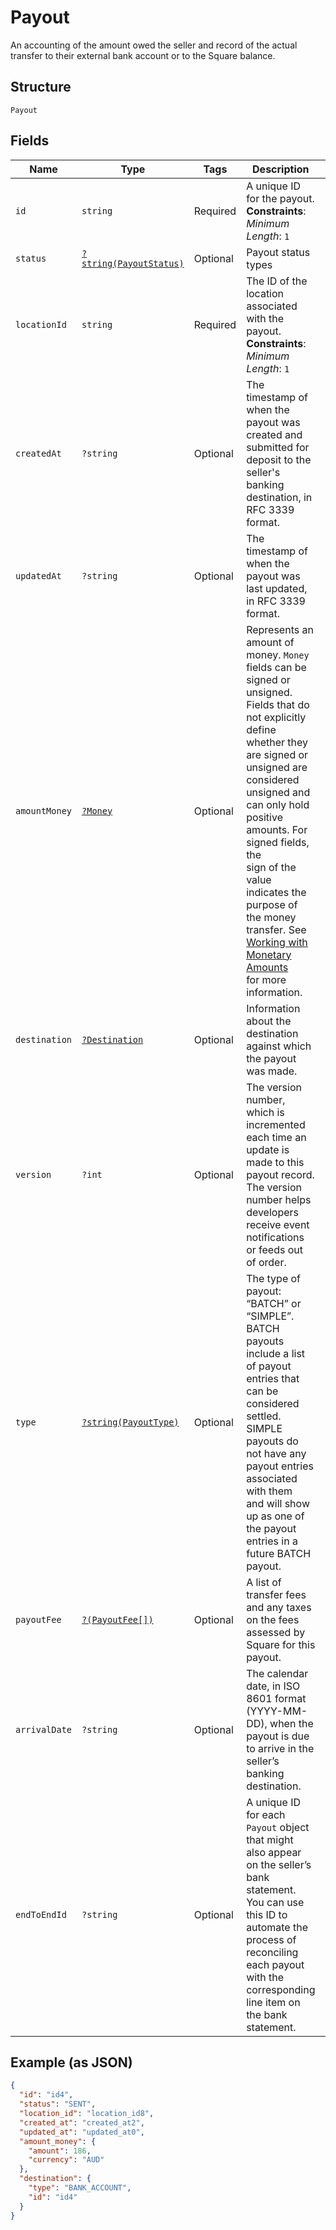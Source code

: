 
# Payout

An accounting of the amount owed the seller and record of the actual transfer to their
external bank account or to the Square balance.

## Structure

`Payout`

## Fields

| Name | Type | Tags | Description | Getter | Setter |
|  --- | --- | --- | --- | --- | --- |
| `id` | `string` | Required | A unique ID for the payout.<br>**Constraints**: *Minimum Length*: `1` | getId(): string | setId(string id): void |
| `status` | [`?string(PayoutStatus)`](../../doc/models/payout-status.md) | Optional | Payout status types | getStatus(): ?string | setStatus(?string status): void |
| `locationId` | `string` | Required | The ID of the location associated with the payout.<br>**Constraints**: *Minimum Length*: `1` | getLocationId(): string | setLocationId(string locationId): void |
| `createdAt` | `?string` | Optional | The timestamp of when the payout was created and submitted for deposit to the seller's banking destination, in RFC 3339 format. | getCreatedAt(): ?string | setCreatedAt(?string createdAt): void |
| `updatedAt` | `?string` | Optional | The timestamp of when the payout was last updated, in RFC 3339 format. | getUpdatedAt(): ?string | setUpdatedAt(?string updatedAt): void |
| `amountMoney` | [`?Money`](../../doc/models/money.md) | Optional | Represents an amount of money. `Money` fields can be signed or unsigned.<br>Fields that do not explicitly define whether they are signed or unsigned are<br>considered unsigned and can only hold positive amounts. For signed fields, the<br>sign of the value indicates the purpose of the money transfer. See<br>[Working with Monetary Amounts](https://developer.squareup.com/docs/build-basics/working-with-monetary-amounts)<br>for more information. | getAmountMoney(): ?Money | setAmountMoney(?Money amountMoney): void |
| `destination` | [`?Destination`](../../doc/models/destination.md) | Optional | Information about the destination against which the payout was made. | getDestination(): ?Destination | setDestination(?Destination destination): void |
| `version` | `?int` | Optional | The version number, which is incremented each time an update is made to this payout record.<br>The version number helps developers receive event notifications or feeds out of order. | getVersion(): ?int | setVersion(?int version): void |
| `type` | [`?string(PayoutType)`](../../doc/models/payout-type.md) | Optional | The type of payout: “BATCH” or “SIMPLE”.<br>BATCH payouts include a list of payout entries that can be considered settled.<br>SIMPLE payouts do not have any payout entries associated with them<br>and will show up as one of the payout entries in a future BATCH payout. | getType(): ?string | setType(?string type): void |
| `payoutFee` | [`?(PayoutFee[])`](../../doc/models/payout-fee.md) | Optional | A list of transfer fees and any taxes on the fees assessed by Square for this payout. | getPayoutFee(): ?array | setPayoutFee(?array payoutFee): void |
| `arrivalDate` | `?string` | Optional | The calendar date, in ISO 8601 format (YYYY-MM-DD), when the payout is due to arrive in the seller’s banking destination. | getArrivalDate(): ?string | setArrivalDate(?string arrivalDate): void |
| `endToEndId` | `?string` | Optional | A unique ID for each `Payout` object that might also appear on the seller’s bank statement. You can use this ID to automate the process of reconciling each payout with the corresponding line item on the bank statement. | getEndToEndId(): ?string | setEndToEndId(?string endToEndId): void |

## Example (as JSON)

```json
{
  "id": "id4",
  "status": "SENT",
  "location_id": "location_id8",
  "created_at": "created_at2",
  "updated_at": "updated_at0",
  "amount_money": {
    "amount": 186,
    "currency": "AUD"
  },
  "destination": {
    "type": "BANK_ACCOUNT",
    "id": "id4"
  }
}
```

